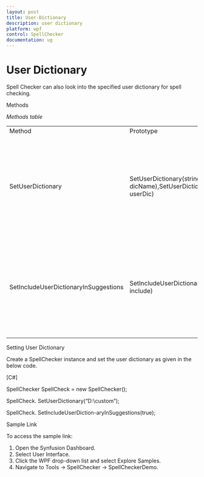 ```yaml
---
layout: post
title: User-Dictionary
description: user dictionary
platform: wpf
control: SpellChecker
documentation: ug
---
```


# User Dictionary

Spell Checker can also look into the specified user dictionary for spell checking.



Methods



_Methods table_

<table>
<tr>
<td>
Method</td><td>
Prototype</td><td>
Description</td></tr>
<tr>
<td>
SetUserDictionary</td><td>
SetUserDictionary(string dicName),SetUserDictionary(UserDictionary userDic)</td><td>
SetUserDictionary is an overloaded method. You can set the UserDictionary by passing the file name of the dictionary to this method or you can pass UserDictionary instance to this method</td></tr>
<tr>
<td>
SetIncludeUserDictionaryInSuggestions</td><td>
SetIncludeUserDictionaryInSuggestions(bool include)</td><td>
The UserDictionary will be taken into account only if we pass true to this method. If we pass false as its argument, the SpellChecker will not look into the UserDictionary while checking spellings.</td></tr>
</table>


Setting User Dictionary  

Create a SpellChecker instance and set the user dictionary as given in the below code.



[C#]

SpellChecker SpellCheck = new SpellChecker();

SpellCheck. 	SetUserDictionary(“D:\custom”);

SpellCheck. 	SetIncludeUserDiction-aryInSuggestions(true);



Sample Link

To access the sample link:

1. Open the Synfusion Dashboard.
2. Select User Interface.
3. Click the WPF drop-down list and select Explore Samples.
4. Navigate to Tools -> SpellChecker -> SpellCheckerDemo.



